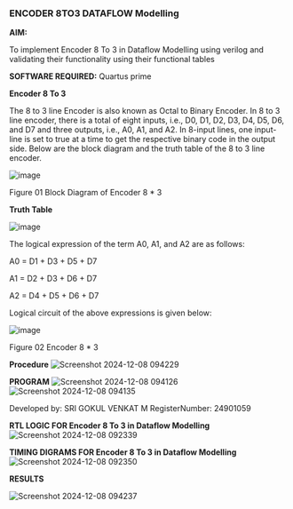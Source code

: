 ### ENCODER 8TO3 DATAFLOW Modelling

**AIM:**

To implement  Encoder 8 To 3 in Dataflow Modelling using verilog and validating their functionality using their functional tables

**SOFTWARE REQUIRED:** Quartus prime



**Encoder 8 To 3**

The 8 to 3 line Encoder is also known as Octal to Binary Encoder. In 8 to 3 line encoder, there is a total of eight inputs, i.e., D0, D1, D2, D3, D4, D5, D6, and D7 and three outputs, i.e., A0, A1, and A2. In 8-input lines, one input-line is set to true at a time to get the respective binary code in the output side. Below are the block diagram and the truth table of the 8 to 3 line encoder.

![image](https://github.com/naavaneetha/ENCODER8TO3DATAFLOW/assets/154305477/0bc242c1-eb9e-4c47-afe5-30428470efc3)

Figure 01  Block Diagram of Encoder 8 * 3

**Truth Table**

![image](https://github.com/naavaneetha/ENCODER8TO3DATAFLOW/assets/154305477/35496b14-ae6e-4cd1-9abd-d6736b576575)

The logical expression of the term A0, A1, and A2 are as follows:

A0 = D1 + D3 + D5 + D7

A1 = D2 + D3 + D6 + D7

A2 = D4 + D5 + D6 + D7

Logical circuit of the above expressions is given below:

![image](https://github.com/naavaneetha/ENCODER8TO3DATAFLOW/assets/154305477/95acaee6-c873-4c75-89eb-ef09fb158053)

Figure 02  Encoder 8 * 3

**Procedure**
![Screenshot 2024-12-08 094229](https://github.com/user-attachments/assets/6eca9d73-593a-4009-9f0a-2de69bfb13f3)




**PROGRAM**
![Screenshot 2024-12-08 094126](https://github.com/user-attachments/assets/e05579a1-9fe1-4a08-b148-c6a2021a0b21)
![Screenshot 2024-12-08 094135](https://github.com/user-attachments/assets/cd842e0c-cc2a-4d45-9b88-b860ff7aaabb)




Developed by: SRI GOKUL VENKAT M
 RegisterNumber: 24901059

**RTL LOGIC FOR Encoder 8 To 3 in Dataflow Modelling**
![Screenshot 2024-12-08 092339](https://github.com/user-attachments/assets/993d094c-0e12-4503-b01e-943c47b0fa64)

**TIMING DIGRAMS FOR Encoder 8 To 3 in Dataflow Modelling**
![Screenshot 2024-12-08 092350](https://github.com/user-attachments/assets/4bc7fd11-7c13-4f85-9f75-b5ed4f2552b4)

**RESULTS**

![Screenshot 2024-12-08 094237](https://github.com/user-attachments/assets/bec26db8-fe0f-4d55-ae00-244f159d32b5)




